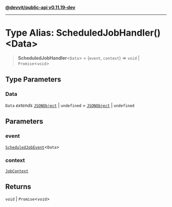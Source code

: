 [**@devvit/public-api v0.11.19-dev**](../README.md)

---

# Type Alias: ScheduledJobHandler()\<Data\>

> **ScheduledJobHandler**\<`Data`\> = (`event`, `context`) => `void` \| `Promise`\<`void`\>

## Type Parameters

### Data

`Data` _extends_ [`JSONObject`](JSONObject.md) \| `undefined` = [`JSONObject`](JSONObject.md) \| `undefined`

## Parameters

### event

[`ScheduledJobEvent`](ScheduledJobEvent.md)\<`Data`\>

### context

[`JobContext`](JobContext.md)

## Returns

`void` \| `Promise`\<`void`\>
